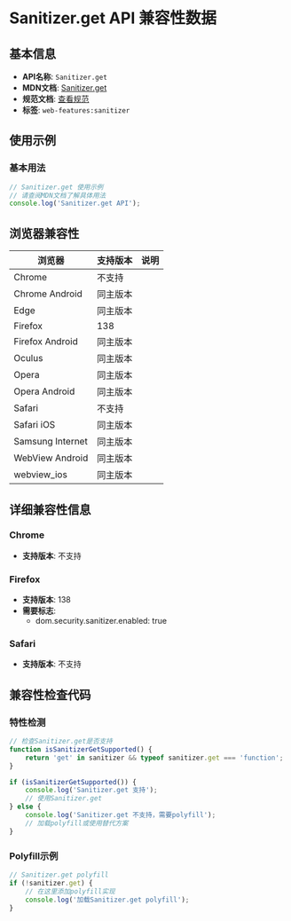 # Sanitizer.get API 兼容性数据

## 基本信息

- **API名称**: `Sanitizer.get`
- **MDN文档**: [Sanitizer.get](https://developer.mozilla.org/docs/Web/API/Sanitizer/get)
- **规范文档**: [查看规范](https://wicg.github.io/sanitizer-api/#dom-sanitizer-get)
- **标签**: `web-features:sanitizer`

## 使用示例

### 基本用法

```javascript
// Sanitizer.get 使用示例
// 请查阅MDN文档了解具体用法
console.log('Sanitizer.get API');
```

## 浏览器兼容性

| 浏览器 | 支持版本 | 说明 |
|--------|----------|------|
| Chrome | 不支持 |  |
| Chrome Android | 同主版本 |  |
| Edge | 同主版本 |  |
| Firefox | 138 |  |
| Firefox Android | 同主版本 |  |
| Oculus | 同主版本 |  |
| Opera | 同主版本 |  |
| Opera Android | 同主版本 |  |
| Safari | 不支持 |  |
| Safari iOS | 同主版本 |  |
| Samsung Internet | 同主版本 |  |
| WebView Android | 同主版本 |  |
| webview_ios | 同主版本 |  |

## 详细兼容性信息

### Chrome

- **支持版本**: 不支持

### Firefox

- **支持版本**: 138
- **需要标志**: 
  - dom.security.sanitizer.enabled: true

### Safari

- **支持版本**: 不支持

## 兼容性检查代码

### 特性检测

```javascript
// 检查Sanitizer.get是否支持
function isSanitizerGetSupported() {
    return 'get' in sanitizer && typeof sanitizer.get === 'function';
}

if (isSanitizerGetSupported()) {
    console.log('Sanitizer.get 支持');
    // 使用Sanitizer.get
} else {
    console.log('Sanitizer.get 不支持，需要polyfill');
    // 加载polyfill或使用替代方案
}
```

### Polyfill示例

```javascript
// Sanitizer.get polyfill
if (!sanitizer.get) {
    // 在这里添加polyfill实现
    console.log('加载Sanitizer.get polyfill');
}
```


